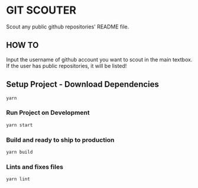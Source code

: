 # GIT SCOUTER

Scout any public github repositories' README file.

## HOW TO

Input the username of github account you want to scout in the main textbox. If the user has public repositories, it will be listed!

## Setup Project - Download Dependencies

```
yarn
```

### Run Project on Development

```
yarn start
```

### Build and ready to ship to production

```
yarn build
```

### Lints and fixes files

```
yarn lint
```
